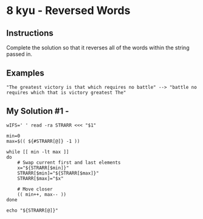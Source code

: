 # 8 kyu - Reversed Words
## Instructions
Complete the solution so that it reverses all of the words within the string passed in.

## Examples
```
"The greatest victory is that which requires no battle" --> "battle no requires which that is victory greatest The"
```

## My Solution #1 - 
```shell
wIFS=' ' read -ra STRARR <<< "$1"

min=0
max=$(( ${#STRARR[@]} -1 ))

while [[ min -lt max ]]
do
    # Swap current first and last elements
    x="${STRARR[$min]}"
    STRARR[$min]="${STRARR[$max]}"
    STRARR[$max]="$x"

    # Move closer
    (( min++, max-- ))
done

echo "${STRARR[@]}"
```